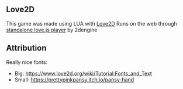 ## Love2D
This game was made using LUA with [Love2D](https://www.love2d.org/)
Runs on the web through [standalone love.js player](https://github.com/2dengine/love.js) by 2dengine

## Attribution
Really nice fonts:
- Big: https://www.love2d.org/wiki/Tutorial:Fonts_and_Text
- Small: https://prettypinkpansy.itch.io/pansy-hand
